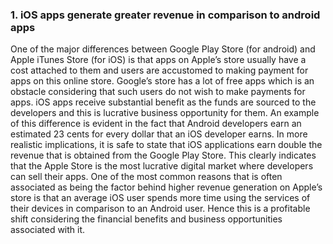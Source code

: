 ### 1. iOS apps generate greater revenue in comparison to android apps

One of the major differences between Google Play Store (for android) and Apple iTunes Store (for iOS) is that apps on Apple’s store usually have a cost attached to them and users are accustomed to making payment for apps on this online store. Google’s store has a lot of free apps which is an obstacle considering that such users do not wish to make payments for apps. iOS apps receive substantial benefit as the funds are sourced to the developers and this is lucrative business opportunity for them. An example of this difference is evident in the fact that Android developers earn an estimated 23 cents for every dollar that an iOS developer earns. In more realistic implications, it is safe to state that iOS applications earn double the revenue that is obtained from the Google Play Store. This clearly indicates that the Apple Store is the most lucrative digital market where developers can sell their apps. One of the most common reasons that is often associated as being the factor behind higher revenue generation on Apple’s store is that an average iOS user spends more time using the services of their devices in comparison to an Android user. Hence this is a profitable shift considering the financial benefits and business opportunities associated with it.
